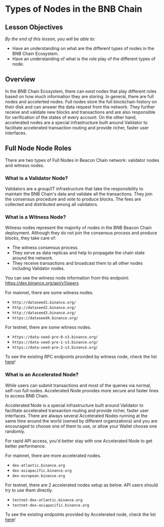 # Types of Nodes in the BNB Chain

## Lesson Objectives 
*By the end of this lesson, you will be able to:*

- Have an understanding on what are the different types of nodes in the BNB Chain Ecosystem.
- Have an understanding of what is the role play of the different types of node.

## Overview
In the BNB Chain Ecosystem, there can exist nodes that play different roles based on how much information they are storing. In general, there are full nodes and accelerted nodes. Full nodes store the full blockchain history on their disk and can answer the data request from the network. They further receive and validate new blocks and transactions and are also responsible for verification of the states of every account. On the other hand, accelerated nodes are a special infrastructure built around Validator to facilitate accelerated transaction routing and provide richer, faster user interfaces. 

## Full Node Node Roles

There are two types of Full Nodes in Beacon Chain  network: validator nodes and witness nodes.

### What is a Validator Node?

Validators are a group/IT infrastructure that take the responsibility to maintain the BNB Chain's data and validate all the transactions. They join the consensus procedure and
vote to produce blocks. The fees are collected and distributed among all validators. 

### What is a Witness Node?

Witness nodes represent the majority of nodes in the BNB Beacon Chain deployment. Although they do not join the consensus process and produce blocks, they take care of:

- The witness consensus process.
- They serve as data replicas and help to propagate the chain state around the network.
- They receive transactions and broadcast them to all other nodes including Validator nodes.

You can see the witness node information from this endpoint: https://dex.binance.org/api/v1/peers

For mainnet, there are some witness nodes.

- `http://dataseed1.binance.org/`
- `http://dataseed2.binance.org/`
- `http://dataseed3.binance.org/`
- `https://dataseed4.binance.org/`

For testnet, there are some witness nodes.

- `https://data-seed-pre-0-s3.binance.org/`
- `https://data-seed-pre-1-s3.binance.org/`
- `https://data-seed-pre-2-s3.binance.org/`

To see the existing RPC endpoints provided by witness node, check the list  [here](https://docs.bnbchain.org/docs/beaconchain/develop/api-reference/node-rpc)!

### What is an Accelerated Node?

While users can submit transactions and most of the queries via normal, self-run full nodes. Accelerated Node provides more secure and faster lines to access BNB Chain.

Accelerated Node is a special infrastructure built around Validator to facilitate accelerated transaction
routing and provide richer, faster user interfaces. There are always several Accelerated Nodes running
at the same time around the world (owned by different organizations) and you are encouraged to choose
one of them to use, or allow your Wallet choose one randomly.


For rapid API access, you'd better stay with one Accelerated Node to get better performance.

For mainnet, there are more accelerated nodes.

- `dex-atlantic.binance.org`
- `dex-asiapacific.binance.org`
- `dex-european.binance.org`

For testnet, there are 2 accelerated nodes setup as below. API users should try to use them directly.

- `testnet-dex-atlantic.binance.org`
- `testnet-dex-asiapacific.binance.org`

To see the existing endpoints provided by Accelerated node, check the list [here](https://docs.bnbchain.org/docs/beaconchain/develop/api-reference/dex-api/paths)!

